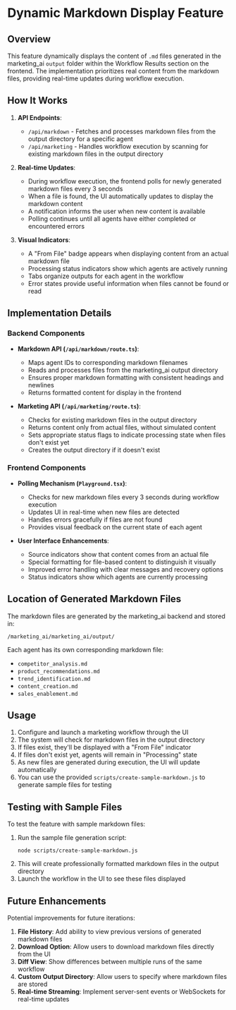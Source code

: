 # Dynamic Markdown Display Feature

## Overview

This feature dynamically displays the content of `.md` files generated in the marketing_ai `output` folder within the Workflow Results section on the frontend. The implementation prioritizes real content from the markdown files, providing real-time updates during workflow execution.

## How It Works

1. **API Endpoints**:
   - `/api/markdown` - Fetches and processes markdown files from the output directory for a specific agent
   - `/api/marketing` - Handles workflow execution by scanning for existing markdown files in the output directory

2. **Real-time Updates**:
   - During workflow execution, the frontend polls for newly generated markdown files every 3 seconds
   - When a file is found, the UI automatically updates to display the markdown content
   - A notification informs the user when new content is available
   - Polling continues until all agents have either completed or encountered errors

3. **Visual Indicators**:
   - A "From File" badge appears when displaying content from an actual markdown file
   - Processing status indicators show which agents are actively running
   - Tabs organize outputs for each agent in the workflow
   - Error states provide useful information when files cannot be found or read

## Implementation Details

### Backend Components

- **Markdown API (`/api/markdown/route.ts`)**:
  - Maps agent IDs to corresponding markdown filenames
  - Reads and processes files from the marketing_ai output directory
  - Ensures proper markdown formatting with consistent headings and newlines
  - Returns formatted content for display in the frontend

- **Marketing API (`/api/marketing/route.ts`)**:
  - Checks for existing markdown files in the output directory
  - Returns content only from actual files, without simulated content
  - Sets appropriate status flags to indicate processing state when files don't exist yet
  - Creates the output directory if it doesn't exist

### Frontend Components

- **Polling Mechanism (`Playground.tsx`)**:
  - Checks for new markdown files every 3 seconds during workflow execution
  - Updates UI in real-time when new files are detected
  - Handles errors gracefully if files are not found
  - Provides visual feedback on the current state of each agent

- **User Interface Enhancements**:
  - Source indicators show that content comes from an actual file
  - Special formatting for file-based content to distinguish it visually
  - Improved error handling with clear messages and recovery options
  - Status indicators show which agents are currently processing

## Location of Generated Markdown Files

The markdown files are generated by the marketing_ai backend and stored in:
```
/marketing_ai/marketing_ai/output/
```

Each agent has its own corresponding markdown file:
- `competitor_analysis.md`
- `product_recommendations.md`
- `trend_identification.md`
- `content_creation.md`
- `sales_enablement.md`

## Usage

1. Configure and launch a marketing workflow through the UI
2. The system will check for markdown files in the output directory
3. If files exist, they'll be displayed with a "From File" indicator
4. If files don't exist yet, agents will remain in "Processing" state
5. As new files are generated during execution, the UI will update automatically
6. You can use the provided `scripts/create-sample-markdown.js` to generate sample files for testing

## Testing with Sample Files

To test the feature with sample markdown files:

1. Run the sample file generation script:
   ```
   node scripts/create-sample-markdown.js
   ```
2. This will create professionally formatted markdown files in the output directory
3. Launch the workflow in the UI to see these files displayed

## Future Enhancements

Potential improvements for future iterations:

1. **File History**: Add ability to view previous versions of generated markdown files
2. **Download Option**: Allow users to download markdown files directly from the UI
3. **Diff View**: Show differences between multiple runs of the same workflow
4. **Custom Output Directory**: Allow users to specify where markdown files are stored
5. **Real-time Streaming**: Implement server-sent events or WebSockets for real-time updates 